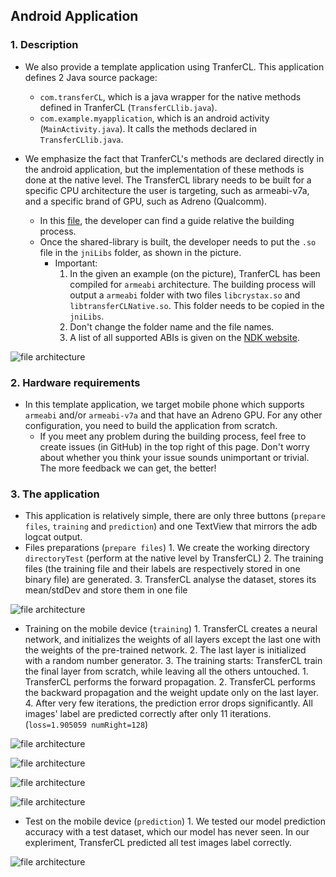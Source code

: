 ## Android Application

### 1. Description

* We also provide a template application using TranferCL. This application defines 2 Java source package:
    * ```com.transferCL```, which is a java wrapper for the native methods defined in TranferCL (```TransferCLlib.java```).
    * ```com.example.myapplication```, which is an android activity (```MainActivity.java```). It calls the methods declared in ```TransferCLlib.java```.

* We emphasize the fact that TranferCL's methods are declared directly in the android application, but the implementation of these methods is done at the native level. The TransferCL library needs to be built for a specific CPU architecture the user is targeting, such as armeabi-v7a,  and a specific brand of GPU, such as Adreno (Qualcomm).
    * In this [file](../README.md), the developer can find a guide relative the building process.
    * Once the shared-library is built, the developer needs to put the ```.so``` file in the ```jniLibs``` folder, as shown in the picture.
        * Important: 
            1. In the given an example (on the picture), TranferCL has been compiled for ```armeabi``` architecture. The building process will output a ```armeabi``` folder with two files ```libcrystax.so``` and ```libtransferCLNative.so```. This folder needs to be copied in the ```jniLibs```.
            2. Don't change the folder name and the file names.
            3. A list of all supported ABIs is given on the [NDK website](https://developer.android.com/ndk/guides/abis.html). 
    
    
![file architecture](/image/jniLibs.PNG?raw=true)

### 2. Hardware requirements

* In this template application, we target mobile phone which supports ```armeabi``` and/or ```armeabi-v7a``` and that have an Adreno GPU. For any other configuration, you need to build the application from scratch.
    * If you meet any problem during the building process, feel free to create issues (in GitHub) in the top right of this page. Don't worry about whether you think your issue sounds unimportant or trivial. The more feedback we can get, the better!
    
### 3. The application

* This application is relatively simple, there are only three buttons (```prepare files```, ```training``` and ```prediction```) and one TextView that mirrors the adb logcat output.
* Files preparations (```prepare files```)
        1. We create the working directory ```directoryTest``` (perform at the native level by TransferCL)
        2. The training files (the training file and their labels are respectively stored in one binary file) are generated.
        3. TransferCL analyse the dataset, stores its mean/stdDev and store them in one file

![file architecture](/image/filePreparation.png?raw=true)    
        
* Training on the mobile device (```training```)
        1. TransferCL creates a neural network, and initializes the weights of all layers except the last one with the weights of the pre-trained network. 
        2. The last layer is initialized with a random number generator.
        3. The training starts: TransferCL train the final layer from scratch, while leaving all the others untouched.
            1. TransferCL performs the forward propagation.
            2. TransferCL performs the backward propagation and the weight update only on the last layer.
        4. After very few iterations, the prediction error drops significantly. All images' label are predicted correctly after only 11 iterations. (```loss=1.905059 numRight=128```)
        
![file architecture](/image/training1.png?raw=true)        
    
![file architecture](/image/training2.png?raw=true)        

![file architecture](/image/training3.png?raw=true)        

![file architecture](/image/training4.png?raw=true)        
        
* Test on the mobile device (```prediction```)
        1. We tested our model prediction accuracy with a test dataset, which our model has never seen. In our expleriment, TransferCL predicted all test images label correctly.
		
![file architecture](/image/prediction.png?raw=true)        
